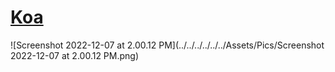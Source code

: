 # [Koa](https://koajs.com/#links)

![Screenshot 2022-12-07 at 2.00.12 PM](../../../../../../Assets/Pics/Screenshot 2022-12-07 at 2.00.12 PM.png)

